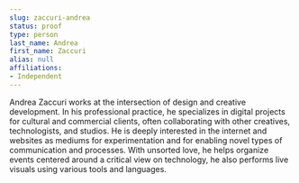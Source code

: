 ```yaml
---
slug: zaccuri-andrea
status: proof
type: person
last_name: Andrea
first_name: Zaccuri
alias: null
affiliations:
- Independent
---
```


Andrea Zaccuri works at the intersection of design and creative development. In his professional practice, he specializes in digital projects for cultural and commercial clients, often collaborating with other creatives, technologists, and studios. He is deeply interested in the internet and websites as mediums for experimentation and for enabling novel types of communication and processes. With unsorted love, he helps organize events centered around a critical view on technology, he also performs live visuals using various tools and languages.

